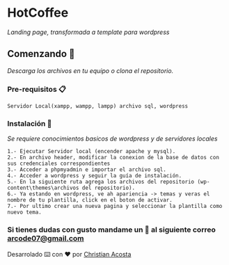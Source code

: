 # HotCoffee

_Landing page, transformada a template para wordpress_

## Comenzando 🚀

_Descarga los archivos en tu equipo o clona el repositorio._

### Pre-requisitos 📋

```
Servidor Local(xampp, wampp, lampp) archivo sql, wordpress
```

### Instalación 🔧

_Se requiere conocimientos basicos de wordpress y de servidores locales_

```
1.- Ejecutar Servidor local (encender apache y mysql).
2.- En archivo header, modificar la conexion de la base de datos con sus credenciales correspondientes
3.- Acceder a phpmyadmin e importar el archivo sql.
4.- Acceder a wordpress y seguir la guía de instalación.
5.- En la siguiente ruta agrega los archivos del repositorio (wp-content\themes\archivos del repositorio).
6.- Ya estando en wordpress, ve ah apariencia -> temas y veras el nombre de tu plantilla, click en el boton de activar.
7.- Por ultimo crear una nueva pagina y seleccionar la plantilla como nuevo tema.
```
### Si tienes dudas con gusto mandame un :email: al siguiente correo arcode07@gmail.com

Desarrolado ⌨️ con ❤️ por [Christian Acosta](https://github.com/arcodev)
